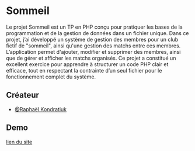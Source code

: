 # Sommeil
Le projet Sommeil est un TP en PHP conçu pour pratiquer les bases de la programmation et de la gestion de données dans un fichier unique. Dans ce projet, j’ai développé un système de gestion des membres pour un club fictif de "sommeil", ainsi qu'une gestion des matchs entre ces membres. L’application permet d'ajouter, modifier et supprimer des membres, ainsi que de gérer et afficher les matchs organisés. Ce projet a constitué un excellent exercice pour apprendre à structurer un code PHP clair et efficace, tout en respectant la contrainte d’un seul fichier pour le fonctionnement complet du système.


## Créateur

- [@Raphaël Kondratiuk](https://github.com/Raphael-K-78/)


## Demo
[lien du site](http://sommeil.raphael.kondratiuk.mmi-velizy.fr/)
